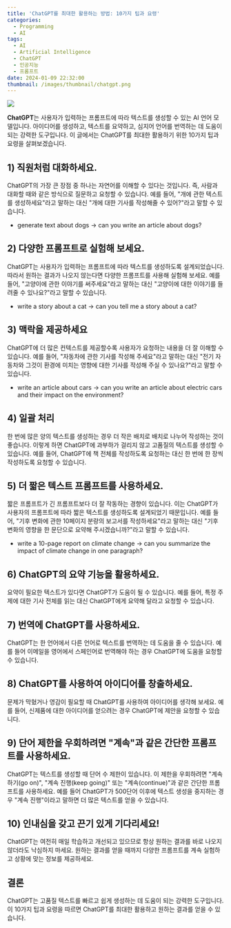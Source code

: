 ```yaml
---
title: 'ChatGPT를 최대한 활용하는 방법: 10가지 팁과 요령'
categories:
  - Programming
  - AI
tags:
  - AI
  - Artificial Intelligence
  - ChatGPT
  - 인공지능
  - 프롬프트
date: 2024-01-09 22:32:00
thumbnail: /images/thumbnail/chatgpt.png
---
```


![](/images/header/chatgpt-4.png)

**ChatGPT**는 사용자가 입력하는 프롬프트에 따라 텍스트를 생성할 수 있는 AI 언어 모델입니다. 아이디어를 생성하고, 텍스트를 요약하고, 심지어 언어를 번역하는 데 도움이 되는 강력한 도구입니다. 이 글에서는 ChatGPT를 최대한 활용하기 위한 10가지 팁과 요령을 살펴보겠습니다.

## 1) 직원처럼 대화하세요.

ChatGPT의 가장 큰 장점 중 하나는 자연어를 이해할 수 있다는 것입니다. 즉, 사람과 대화할 때와 같은 방식으로 질문하고 요청할 수 있습니다. 예를 들어, "개에 관한 텍스트를 생성하세요"라고 말하는 대신 "개에 대한 기사를 작성해줄 수 있어?"라고 말할 수 있습니다.

- generate text about dogs -> can you write an article about dogs?

## 2) 다양한 프롬프트로 실험해 보세요.

ChatGPT는 사용자가 입력하는 프롬프트에 따라 텍스트를 생성하도록 설계되었습니다. 따라서 원하는 결과가 나오지 않는다면 다양한 프롬프트를 사용해 실험해 보세요. 예를 들어, "고양이에 관한 이야기를 써주세요"라고 말하는 대신 "고양이에 대한 이야기를 들려줄 수 있나요?"라고 말할 수 있습니다.

- write a story about a cat -> can you tell me a story about a cat?

## 3) 맥락을 제공하세요

ChatGPT에 더 많은 컨텍스트를 제공할수록 사용자가 요청하는 내용을 더 잘 이해할 수 있습니다. 예를 들어, "자동차에 관한 기사를 작성해 주세요"라고 말하는 대신 "전기 자동차와 그것이 환경에 미치는 영향에 대한 기사를 작성해 주실 수 있나요?"라고 말할 수 있습니다.

- write an article about cars -> can you write an article about electric cars and their impact on the environment?

## 4) 일괄 처리

한 번에 많은 양의 텍스트를 생성하는 경우 더 작은 배치로 배치로 나누어 작성하는 것이 좋습니다. 이렇게 하면 ChatGPT에 과부하가 걸리지 않고 고품질의 텍스트를 생성할 수 있습니다. 예를 들어, ChatGPT에 책 전체를 작성하도록 요청하는 대신 한 번에 한 장씩 작성하도록 요청할 수 있습니다.

## 5) 더 짧은 텍스트 프롬프트를 사용하세요.

짧은 프롬프트가 긴 프롬프트보다 더 잘 작동하는 경향이 있습니다. 이는 ChatGPT가 사용자의 프롬프트에 따라 짧은 텍스트를 생성하도록 설계되었기 때문입니다. 예를 들어, "기후 변화에 관한 10페이지 분량의 보고서를 작성하세요"라고 말하는 대신 "기후 변화의 영향을 한 문단으로 요약해 주시겠습니까?"라고 말할 수 있습니다.

- write a 10-page report on climate change -> can you summarize the impact of climate change in one paragraph?

## 6) ChatGPT의 요약 기능을 활용하세요.

요약이 필요한 텍스트가 있다면 ChatGPT가 도움이 될 수 있습니다. 예를 들어, 특정 주제에 대한 기사 전체를 읽는 대신 ChatGPT에게 요약해 달라고 요청할 수 있습니다.

## 7) 번역에 ChatGPT를 사용하세요.

ChatGPT는 한 언어에서 다른 언어로 텍스트를 번역하는 데 도움을 줄 수 있습니다. 예를 들어 이메일을 영어에서 스페인어로 번역해야 하는 경우 ChatGPT에 도움을 요청할 수 있습니다.

## 8) ChatGPT를 사용하여 아이디어를 창출하세요.

문제가 막혔거나 영감이 필요할 때 ChatGPT를 사용하여 아이디어를 생각해 보세요. 예를 들어, 신제품에 대한 아이디어를 얻으려는 경우 ChatGPT에 제안을 요청할 수 있습니다.

## 9) 단어 제한을 우회하려면 "계속"과 같은 간단한 프롬프트를 사용하세요.

ChatGPT는 텍스트를 생성할 때 단어 수 제한이 있습니다. 이 제한을 우회하려면 "계속하기(go on)", "계속 진행(keep going)" 또는 "계속(continue)"과 같은 간단한 프롬프트를 사용하세요. 예를 들어 ChatGPT가 500단어 이후에 텍스트 생성을 중지하는 경우 "계속 진행"이라고 말하면 더 많은 텍스트를 얻을 수 있습니다.

## 10) 인내심을 갖고 끈기 있게 기다리세요!

ChatGPT는 여전히 매일 학습하고 개선되고 있으므로 항상 원하는 결과를 바로 나오지 않더라도 낙심하지 마세요. 원하는 결과를 얻을 때까지 다양한 프롬프트를 계속 실험하고 상황에 맞는 정보를 제공하세요.

## 결론

ChatGPT는 고품질 텍스트를 빠르고 쉽게 생성하는 데 도움이 되는 강력한 도구입니다. 이 10가지 팁과 요령을 따르면 ChatGPT를 최대한 활용하고 원하는 결과를 얻을 수 있습니다.
